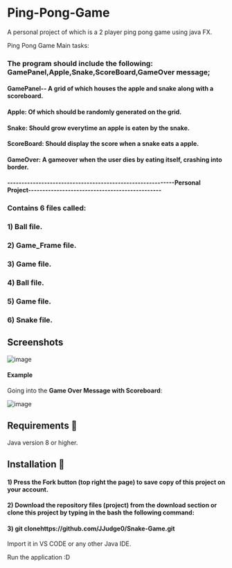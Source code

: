 # Ping-Pong-Game
A personal project of which is a 2 player ping pong game using java FX. 

Ping Pong Game Main tasks: 

### The program should include the following: GamePanel,Apple,Snake,ScoreBoard,GameOver message;
#### GamePanel-- A grid of which houses the apple and snake along with a scoreboard.
#### Apple: Of which should be randomly generated on the grid.
#### Snake: Should grow everytime an apple is eaten by the snake. 
#### ScoreBoard: Should display the score when a snake eats a apple.
#### GameOver: A gameover when the user dies by eating itself, crashing into border.

#### -----------------------------------------------------------Personal Project-----------------------------------------------

### Contains 6 files called:
### 1) Ball  file.
### 2) Game_Frame file.
### 3) Game  file.
### 4) Ball  file.
### 5) Game file.
### 6) Snake  file.


## Screenshots

![image](https://user-images.githubusercontent.com/73240114/147375838-79dee557-631a-433a-8920-306de5bfd43f.png)

#### Example

Going into the **Game Over Message with Scoreboard**: 

![image](https://user-images.githubusercontent.com/73240114/147376122-9d3f495d-78d5-4ceb-aad6-a99882f01e83.png)


## Requirements 🔧
Java version 8 or higher.

## Installation 🔌
#### 1) Press the Fork button (top right the page) to save copy of this project on your account.

#### 2) Download the repository files (project) from the download section or clone this project by typing in the bash the following command:

#### 3) git clonehttps://github.com/JJudge0/Snake-Game.git
Import it in VS CODE or any other Java IDE.

Run the application :D


